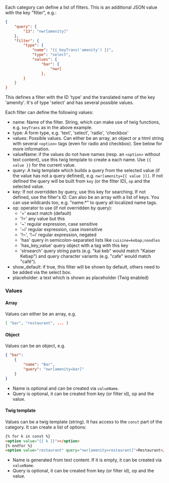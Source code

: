 Each category can define a list of filters. This is an additional JSON value with the key "filter", e.g.:

```json
{
    "query": {
        "13": "nwr[amenity]"
    },
    "filter": {
        "type": {
            "name": "{{ keyTrans('amenity') }}",
            "type": "select",
            "values": {
                "bar": {
                    "nwr[
                },
        }
    }
}
```
This defines a filter with the ID 'type' and the translated name of the key 'amenity'. It's of type 'select' and has several possible values.

Each filter can define the following values:
* name: Name of the filter. String, which can make use of twig functions, e.g. `keyTrans` as in the above example.
* type: A form type, e.g. 'text', 'select', 'radio', 'checkbox'
* values: Possible values. Can either be an array, an object or a html string with several `<option>` tags (even for radio and checkbox). See below for more information.
* valueName: if the values do not have names (resp. an `<option>` without text content), use this twig template to create a each name. Use `{{ value }}` for the current value.
* query: A twig template which builds a query from the selected value (if the value has not a query defined), e.g. `nwr[amenity={{ value }}]`. If not defined the query will be built from `key` (or the filter ID), `op` and the selected value.
* key: If not overridden by query, use this key for searching. If not defined, use the filter's ID. Can also be an array with a list of keys. You can use wildcards too, e.g. "name:*" to query all localized name tags.
* op: operator to use (if not overridden by query):
  * '=' exact match (default)
  * '!=' any value but this
  * '~' regular expression, case sensitive
  * '~i' regular expression, case insensitive
  * '!~', '!~i' regular expression, negated
  * 'has' query in semicolon-separated lists like `cuisine=kebap;noodles`
  * 'has_key_value' query object with a tag with this key
  * 'strsearch' query string parts (e.g. "kai keb" would match "Kaiser Kebap") and query character variants (e.g. "cafe" would match "café").
* show_default: if true, this filter will be shown by default, others need to be added via the select box.
* placeholder: a text which is shown as placeholder (Twig enabled)

### Values
#### Array
Values can either be an array, e.g. 
```json
[ "bar", "restaurant", ... ]
```

#### Object
Values can be an object, e.g. 
```json
{ "bar":
    {
        "name": "Bar",
        "query": "nwr[amenity=bar]"
    }
}
```
* Name is optional and can be created via `valueName`.
* Query is optional, it can be created from key (or filter id), op and the value.

#### Twig template
Values can be a twig template (string). It has access to the `const` part of the category. It can create a list of options:

```html
{% for k in const %}
<option value="{{ k }}"></option>
{% endfor %}
<option value="restaurant" query="nwr[amenity=restaurant]">Restaurant</option>
```

* Name is generated from text content. If it is empty, it can be created via `valueName`.
* Query is optional, it can be created from key (or filter id), op and the value.
